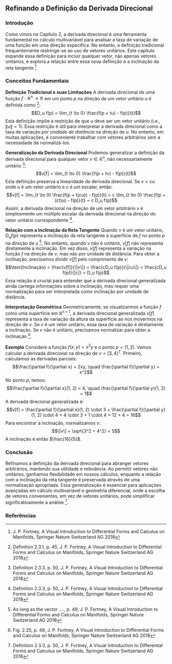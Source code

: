 ## Refinando a Definição da Derivada Direcional

### Introdução
Como vimos no Capítulo 2, a derivada direcional é uma ferramenta fundamental no cálculo multivariável para analisar a taxa de variação de uma função em uma direção específica. No entanto, a definição tradicional frequentemente restringe-se ao uso de vetores unitários. Este capítulo expande essa definição para incluir qualquer vetor, não apenas vetores unitários, e explora a relação entre essa nova definição e a inclinação da reta tangente [^43].

### Conceitos Fundamentais

**Definição Tradicional e suas Limitações**
A derivada direcional de uma função $f: \mathbb{R}^n \to \mathbb{R}$ em um ponto $p$ na direção de um vetor unitário $u$ é definida como [^45]:
$$D_u f(p) = \lim_{t \to 0} \frac{f(p + tu) - f(p)}{t}$$
Esta definição impõe a restrição de que $u$ deve ser um vetor unitário (i.e., $\|u\| = 1$). Essa restrição é útil para interpretar a derivada direcional como a taxa de variação *por unidade de distância* na direção de $u$. No entanto, em muitas aplicações, é conveniente trabalhar com vetores arbitrários sem a necessidade de normalizá-los.

**Generalização da Derivada Direcional**
Podemos generalizar a definição da derivada direcional para qualquer vetor $v \in \mathbb{R}^n$, não necessariamente unitário [^50]:
$$v[f] = \lim_{t \to 0} \frac{f(p + tv) - f(p)}{t}$$
Esta definição preserva a linearidade da derivada direcional. Se $v = cu$ onde $u$ é um vetor unitário e $c$ é um escalar, então:
$$v[f] = \lim_{t \to 0} \frac{f(p + t(cu)) - f(p)}{t} = c \lim_{t \to 0} \frac{f(p + (ct)u) - f(p)}{t} = c D_u f(p)$$
Assim, a derivada direcional na direção de um vetor arbitrário $v$ é simplesmente um múltiplo escalar da derivada direcional na direção do vetor unitário correspondente [^50].

**Relação com a Inclinação da Reta Tangente**
Quando $v$ é um vetor unitário, $D_u f(p)$ representa a inclinação da reta tangente à superfície de $f$ no ponto $p$ na direção de $u$ [^49]. No entanto, quando $v$ não é unitário, $v[f]$ não representa diretamente a inclinação. Em vez disso, $v[f]$ representa a variação na função $f$ na direção de $v$, mas não por unidade de distância. Para obter a inclinação, precisamos dividir $v[f]$ pelo comprimento de $v$:
$$\text{Inclinação} = \frac{v[f]}{\|v\|} = \frac{cD_u f(p)}{\|cu\|} = \frac{cD_u f(p)}{|c|} = D_u f(p)$$
Essa relação é crucial para entender que a derivada direcional generalizada ainda carrega informações sobre a inclinação, mas requer uma normalização para ser interpretada como inclinação por unidade de distância.

**Interpretação Geométrica**
Geometricamente, se visualizarmos a função $f$ como uma superfície em $\mathbb{R}^{n+1}$, a derivada direcional generalizada $v[f]$ representa a taxa de variação da altura da superfície ao nos movermos na direção de $v$. Se $v$ é um vetor unitário, essa taxa de variação é diretamente a inclinação. Se $v$ não é unitário, precisamos normalizar para obter a inclinação [^48].

**Exemplo**
Considere a função $f(x, y) = x^2y$ e o ponto $p = (1, 2)$. Vamos calcular a derivada direcional na direção de $v = [3, 4]^T$. Primeiro, calculamos as derivadas parciais:
$$\frac{\partial f}{\partial x} = 2xy, \quad \frac{\partial f}{\partial y} = x^2$$
No ponto $p$, temos:
$$\frac{\partial f}{\partial x}(1, 2) = 4, \quad \frac{\partial f}{\partial y}(1, 2) = 1$$
A derivada direcional generalizada é:
$$v[f] = \frac{\partial f}{\partial x}(1, 2) \cdot 3 + \frac{\partial f}{\partial y}(1, 2) \cdot 4 = 4 \cdot 3 + 1 \cdot 4 = 12 + 4 = 16$$
Para encontrar a inclinação, normalizamos $v$:
$$\|v\| = \sqrt{3^2 + 4^2} = 5$$
A inclinação é então $\frac{16}{5}$.

### Conclusão
Refinamos a definição da derivada direcional para abranger vetores arbitrários, mantendo sua utilidade e relevância. Ao permitir vetores não unitários, ganhamos flexibilidade em nossos cálculos, enquanto a relação com a inclinação da reta tangente é preservada através de uma normalização apropriada. Essa generalização é essencial para aplicações avançadas em cálculo multivariável e geometria diferencial, onde a escolha de vetores convenientes, em vez de vetores unitários, pode simplificar significativamente a análise [^50].

### Referências
[^43]: J. P. Fortney, A Visual Introduction to Differential Forms and Calculus on Manifolds, Springer Nature Switzerland AG 2018
[^45]: Definition 2.3.1, p. 45, J. P. Fortney, A Visual Introduction to Differential Forms and Calculus on Manifolds, Springer Nature Switzerland AG 2018
[^48]: Fig. 2.25, p. 48, J. P. Fortney, A Visual Introduction to Differential Forms and Calculus on Manifolds, Springer Nature Switzerland AG 2018
[^49]: As long as the vector ...., p. 49, J. P. Fortney, A Visual Introduction to Differential Forms and Calculus on Manifolds, Springer Nature Switzerland AG 2018
[^50]: Definition 2.3.3, p. 50, J. P. Fortney, A Visual Introduction to Differential Forms and Calculus on Manifolds, Springer Nature Switzerland AG 2018
<!-- END -->